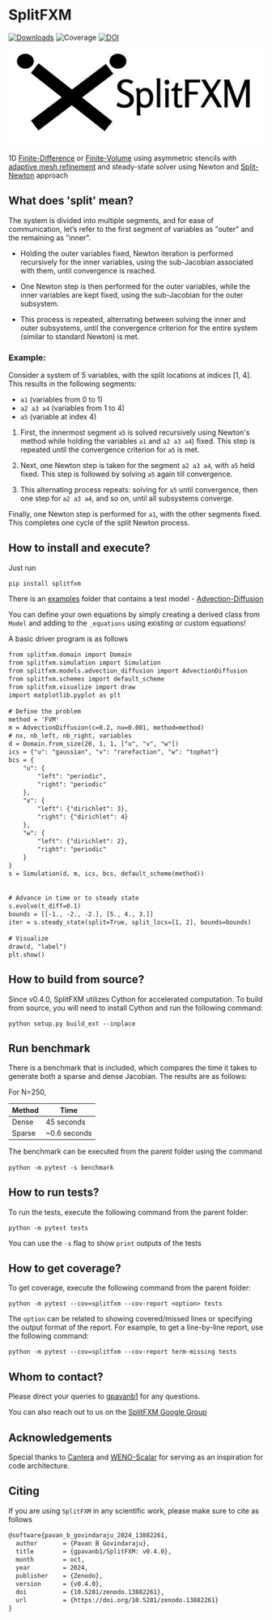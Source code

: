 # SplitFXM

[![Downloads](https://pepy.tech/badge/splitfxm)](https://pepy.tech/project/splitfxm)
![Coverage](https://img.shields.io/badge/coverage-99%25-brightgreen.svg)
[![DOI](https://zenodo.org/badge/DOI/10.5281/zenodo.13882261.svg)](https://doi.org/10.5281/zenodo.13882261)

![img](https://github.com/gpavanb1/SplitFXM/blob/main/assets/logo.jpg)

1D [Finite-Difference](https://en.wikipedia.org/wiki/Finite_difference_method) or [Finite-Volume](https://en.wikipedia.org/wiki/Finite_volume_method) using asymmetric stencils with [adaptive mesh refinement](https://en.wikipedia.org/wiki/Adaptive_mesh_refinement) and steady-state solver using Newton and [Split-Newton](https://github.com/gpavanb1/SplitNewton) approach

## What does 'split' mean?

The system is divided into multiple segments, and for ease of communication, let’s refer to the first segment of variables as "outer" and the remaining as "inner".

* Holding the outer variables fixed, Newton iteration is performed recursively for the inner variables, using the sub-Jacobian associated with them, until convergence is reached.

* One Newton step is then performed for the outer variables, while the inner variables are kept fixed, using the sub-Jacobian for the outer subsystem.

* This process is repeated, alternating between solving the inner and outer subsystems, until the convergence criterion for the entire system (similar to standard Newton) is met.

### Example:

Consider a system of 5 variables, with the split locations at indices [1, 4]. This results in the following segments:

  * `a1` (variables from 0 to 1)
  * `a2 a3 a4` (variables from 1 to 4)
  * `a5` (variable at index 4)

1. First, the innermost segment `a5` is solved recursively using Newton's method while holding the variables `a1` and `a2 a3 a4`) fixed. This step is repeated until the convergence criterion for `a5` is met.

2. Next, one Newton step is taken for the segment `a2 a3 a4`, with `a5` held fixed. This step is followed by solving `a5` again till convergence.

3. This alternating process repeats: solving for `a5` until convergence, then one step for `a2 a3 a4`, and so on, until all subsystems converge.

Finally, one Newton step is performed for `a1`, with the other segments fixed. This completes one cycle of the split Newton process.

## How to install and execute?

Just run 
```
pip install splitfxm
```

There is an [examples](https://github.com/gpavanb1/SplitFXM/tree/main/splitfxm/models) folder that contains a test model - [Advection-Diffusion](https://en.wikipedia.org/wiki/Convection%E2%80%93diffusion_equation)

You can define your own equations by simply creating a derived class from `Model` and adding to the `_equations` using existing or custom equations!

A basic driver program is as follows
```
from splitfxm.domain import Domain
from splitfxm.simulation import Simulation
from splitfxm.models.advection_diffusion import AdvectionDiffusion
from splitfxm.schemes import default_scheme
from splitfxm.visualize import draw
import matplotlib.pyplot as plt

# Define the problem
method = 'FVM'
m = AdvectionDiffusion(c=0.2, nu=0.001, method=method)
# nx, nb_left, nb_right, variables
d = Domain.from_size(20, 1, 1, ["u", "v", "w"])
ics = {"u": "gaussian", "v": "rarefaction", "w": "tophat"}
bcs = {
    "u": {
        "left": "periodic",
        "right": "periodic"
    },
    "v": {
        "left": {"dirichlet": 3},
        "right": {"dirichlet": 4}
    },
    "w": {
        "left": {"dirichlet": 2},
        "right": "periodic"
    }
}
s = Simulation(d, m, ics, bcs, default_scheme(method))


# Advance in time or to steady state
s.evolve(t_diff=0.1)
bounds = [[-1., -2., -2.], [5., 4., 3.]]
iter = s.steady_state(split=True, split_locs=[1, 2], bounds=bounds)

# Visualize
draw(d, "label")
plt.show()
```

## How to build from source?

Since v0.4.0, SplitFXM utilizes Cython for accelerated computation. To build from source, you will need to install Cython and run the following command:
```
python setup.py build_ext --inplace
```

## Run benchmark
There is a benchmark that is included, which compares the time it takes to generate both a sparse and dense Jacobian. The results are as follows:

For N=250, 

| Method    | Time       | 
|-----------|------------|
| Dense   |    45 seconds |
| Sparse |  ~0.6 seconds  |

The benchmark can be executed from the parent folder using the command

`python -m pytest -s benchmark`

## How to run tests?

To run the tests, execute the following command from the parent folder:
```
python -m pytest tests
```

You can use the `-s` flag to show `print` outputs of the tests

## How to get coverage?

To get coverage, execute the following command from the parent folder:
```
python -m pytest --cov=splitfxm --cov-report <option> tests
```

The `option` can be related to showing covered/missed lines or specifying the output format of the report. For example, to get a line-by-line report, use the following command:
```
python -m pytest --cov=splitfxm --cov-report term-missing tests
```

## Whom to contact?

Please direct your queries to [gpavanb1](http://github.com/gpavanb1)
for any questions.

You can also reach out to us on the [SplitFXM Google Group](https://groups.google.com/g/splitfxm)

## Acknowledgements

Special thanks to [Cantera](https://github.com/Cantera/cantera) and [WENO-Scalar](https://github.com/comp-physics/WENO-scalar) for serving as an inspiration for code architecture.


## Citing

If you are using `SplitFXM` in any scientific work, please make sure to cite as follows
```
@software{pavan_b_govindaraju_2024_13882261,
  author       = {Pavan B Govindaraju},
  title        = {gpavanb1/SplitFXM: v0.4.0},
  month        = oct,
  year         = 2024,
  publisher    = {Zenodo},
  version      = {v0.4.0},
  doi          = {10.5281/zenodo.13882261},
  url          = {https://doi.org/10.5281/zenodo.13882261}
}
```
